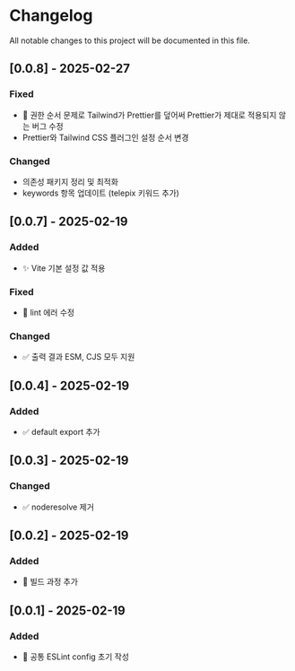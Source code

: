 # Changelog

All notable changes to this project will be documented in this file.

## [0.0.8] - 2025-02-27

### Fixed

- 🐛 권한 순서 문제로 Tailwind가 Prettier를 덮어써 Prettier가 제대로 적용되지 않는 버그 수정
- Prettier와 Tailwind CSS 플러그인 설정 순서 변경

### Changed

- 의존성 패키지 정리 및 최적화
- keywords 항목 업데이트 (telepix 키워드 추가)

## [0.0.7] - 2025-02-19

### Added

- ✨ Vite 기본 설정 값 적용

### Fixed

- 🐛 lint 에러 수정

### Changed

- ✅ 출력 결과 ESM, CJS 모두 지원

## [0.0.4] - 2025-02-19

### Added

- ✅ default export 추가

## [0.0.3] - 2025-02-19

### Changed

- ✅ noderesolve 제거

## [0.0.2] - 2025-02-19

### Added

- 🔧 빌드 과정 추가

## [0.0.1] - 2025-02-19

### Added

- 🚀 공통 ESLint config 초기 작성
